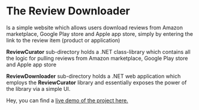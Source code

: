 # The Review Downloader
Is a simple website which allows users download reviews from Amazon marketplace, Google Play store and Apple app store, simply by entering the link to the review item (product or application)

**ReviewCurator** sub-directory holds a .NET class-library which contains all the logic for pulling reviews from Amazon marketplace, Google Play store and Apple app store

**ReviewDownloader** sub-directory holds a .NET web application which employs the **ReviewCurator** library and essentially exposes the power of the library via a simple UI. 

Hey, you can find a <a href="http://reviewdownloader.somee.com" target="_blank">live demo of the project here.</a>
